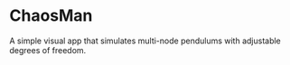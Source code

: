 # ChaosMan
A simple visual app that simulates multi-node pendulums with adjustable degrees of freedom.
